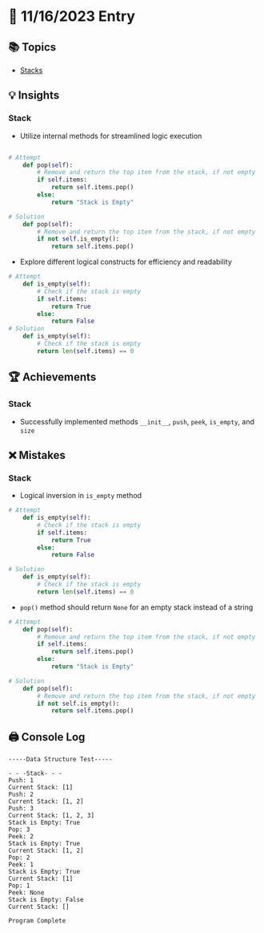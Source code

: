 # 📝 11/16/2023 Entry

## 📚 Topics
- [Stacks](stack_practice.py)

## 💡 Insights

### Stack
- Utilize internal methods for streamlined logic execution
```python

# Attempt
    def pop(self):
        # Remove and return the top item from the stack, if not empty
        if self.items:
            return self.items.pop()
        else:
            return "Stack is Empty"

# Solution
    def pop(self):
        # Remove and return the top item from the stack, if not empty
        if not self.is_empty():
            return self.items.pop()
```
- Explore different logical constructs for efficiency and readability
```python
# Attempt
    def is_empty(self):
        # Check if the stack is empty
        if self.items:
            return True
        else:
            return False
# Solution
    def is_empty(self):
        # Check if the stack is empty
        return len(self.items) == 0
```

## 🏆 Achievements
### Stack
- Successfully implemented methods `__init__`, `push`, `peek`, `is_empty`, and `size`

## ❌ Mistakes
### Stack

- Logical inversion in `is_empty` method
```python
# Attempt
    def is_empty(self):
        # Check if the stack is empty
        if self.items:
            return True
        else:
            return False

# Solution
    def is_empty(self):
        # Check if the stack is empty
        return len(self.items) == 0
```
- `pop()` method should return `None` for an empty stack instead of a string
```python
# Attempt
    def pop(self):
        # Remove and return the top item from the stack, if not empty
        if self.items:
            return self.items.pop()
        else:
            return "Stack is Empty"

# Solution
    def pop(self):
        # Remove and return the top item from the stack, if not empty
        if not self.is_empty():
            return self.items.pop()
```

## 🖨️ Console Log
```
-----Data Structure Test-----

- - -Stack- - -
Push: 1
Current Stack: [1]
Push: 2
Current Stack: [1, 2]
Push: 3
Current Stack: [1, 2, 3]
Stack is Empty: True
Pop: 3
Peek: 2
Stack is Empty: True
Current Stack: [1, 2]
Pop: 2
Peek: 1
Stack is Empty: True
Current Stack: [1]
Pop: 1
Peek: None
Stack is Empty: False
Current Stack: []

Program Complete
```